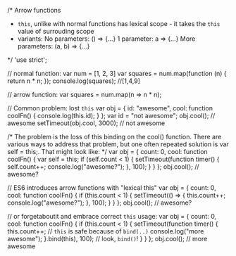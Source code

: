 /* Arrow functions
- `this`, unlike with normal functions has lexical scope - it takes the `this` value of surrouding scope
- variants:
  No parameters: () => {...}
  1 parameter: a => {...}
  More parameters: (a, b) => {...}

*/
'use strict';

// normal function:
var num = [1, 2, 3]
var squares = num.map(function (n) {
    return n * n;
});
console.log(squares); //[1,4,9]

// arrow function:
var squares = num.map(n => n * n);


// Common problem: lost `this`
var obj = {
    id: "awesome",
    cool: function coolFn() {
        console.log(this.id);
    }
};
var id = "not awesome";
obj.cool(); // awesome
setTimeout(obj.cool, 3000); // not awesome

/*
The problem is the loss of this binding on the cool() function.
There are various ways to address that problem, but one often
repeated solution is var self = this;.
That might look like:
*/
var obj = {
    count: 0,
    cool: function coolFn() {
        var self = this;
        if (self.count < 1) {
            setTimeout(function timer() {
                self.count++;
                console.log("awesome?");
            }, 100);
        }
    }
};
obj.cool(); // awesome?

// ES6 introduces arrow functions with "lexical this"
var obj = {
    count: 0,
    cool: function coolFn() {
        if (this.count < 1) {
            setTimeout(() => {
                this.count++;
                console.log("awesome?");
            }, 100);
        }
    }
};
obj.cool(); // awesome?


// or forgetaboutit and embrace correct `this` usage:
var obj = {
    count: 0,
    cool: function coolFn() {
        if (this.count < 1) {
            setTimeout(function timer() {
                this.count++; // `this` is safe because of `bind(..)`
                console.log("more awesome");
            }.bind(this), 100); // look, `bind()`!
        }
    }
};
obj.cool(); // more awesome
